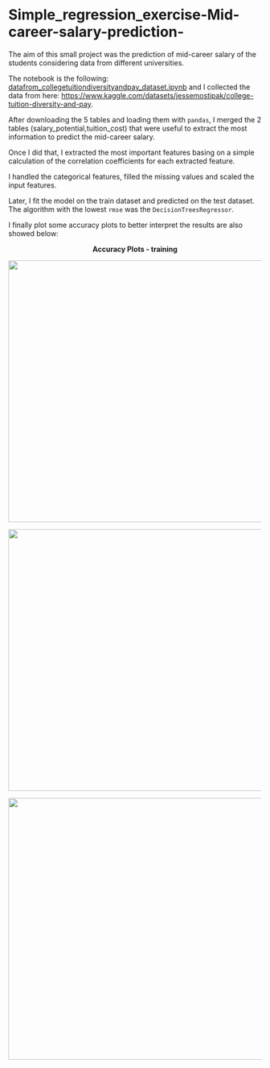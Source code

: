 # Simple_regression_exercise-Mid-career-salary-prediction-
The aim of this small project was the prediction of mid-career salary of the students considering data from different universities.

The notebook is the following: [datafrom_collegetuitiondiversityandpay_dataset.ipynb](https://github.com/Iron486/Simple_regression_exercise/blob/main/datafrom_collegetuitiondiversityandpay_dataset.ipynb) and I collected the data from here: https://www.kaggle.com/datasets/jessemostipak/college-tuition-diversity-and-pay.

After downloading the 5 tables and loading them with `pandas`, I merged the 2 tables (salary_potential,tuition_cost) that were useful to extract the most information to predict the mid-career salary.

Once I did that, I extracted the most important features basing on a simple calculation of the correlation coefficients for each extracted feature.

I handled the categorical features, filled the missing values and scaled the input features.

Later, I fit the model on the train dataset and predicted on the test dataset. The algorithm with the lowest `rmse` was the `DecisionTreesRegressor`.

I finally plot some accuracy plots to better interpret the results are also showed below:

**<p align="center"> Accuracy Plots - training </p>**


<p align="center"> <img src="https://user-images.githubusercontent.com/62444785/162548345-fef79534-82cd-4d34-9077-e8d269b1aeca.png" width="620" height="520"/>  </p>

<p align="center"> <img src="https://user-images.githubusercontent.com/62444785/162548348-9407c42b-b6c8-43d7-9ee9-84b5a078b947.png" width="620" height="520"/>  </p>

<p align="center"> <img src="https://user-images.githubusercontent.com/62444785/162548352-5124b04d-5875-46de-ad78-438413ae9680.png" width="620" height="520"/>  </p>
